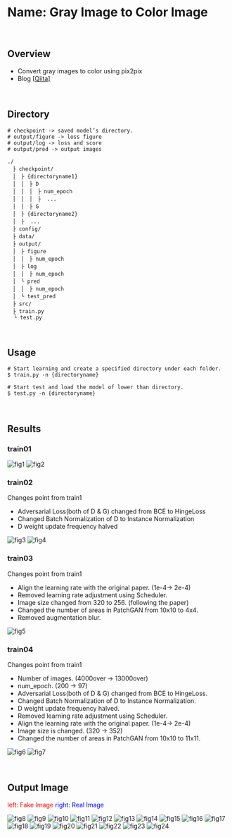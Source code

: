 Name: Gray Image to Color Image
====

<br>

## Overview
- Convert gray images to color using pix2pix
- Blog [[Qiita]](https://qiita.com/Takayoshi_Makabe/items/804a865c2607cdff0624)

<br>

## Directory
```
# checkpoint -> saved model’s directory.
# output/figure -> loss figure
# output/log -> loss and score
# output/pred -> output images

./
　├ checkpoint/
　│　├ {directoryname1}
　│　│　├ D
　│　│　│　├ num_epoch
　│　│　│　├  ...
　│　│　├ G
　│　├ {directoryname2}
　│　├  ...
　├ config/
　├ data/
　├ output/
　│　├ figure
　│　│　├ num_epoch
　│　├ log
　│　│　├ num_epoch
　│　└ pred
　│　│　├ num_epoch
　│　└ test_pred
　├ src/
　├ train.py
  └ test.py
```

<br>

## Usage
```
# Start learning and create a specified directory under each folder.
$ train.py -n {directoryname}

# Start test and load the model of lower than directory.
$ test.py -n {directoryname}
```
<br>

## Results
### train01

![fig1](https://github.com/spider-man-tm/pix2pix_gray_to_color/blob/master/output/figure/01_pix2pix_v1/bce_loss.png)
![fig2](https://github.com/spider-man-tm/pix2pix_gray_to_color/blob/master/output/figure/01_pix2pix_v1/l1_loss.png)

### train02
Changes point from train1
- Adversarial Loss(both of D & G) changed from BCE to HingeLoss
- Changed Batch Normalization of D to Instance Normalization
- D weight update frequency halved

![fig3](https://github.com/spider-man-tm/pix2pix_gray_to_color/blob/master/output/figure/02_pix2pix_v2/adv_loss.png)
![fig4](https://github.com/spider-man-tm/pix2pix_gray_to_color/blob/master/output/figure/02_pix2pix_v2/l1_loss.png)

### train03
Changes point from train1
- Align the learning rate with the original paper. (1e-4-> 2e-4)
- Removed learning rate adjustment using Scheduler.
- Image size changed from 320 to 256. (following the paper)
- Changed the number of areas in PatchGAN from 10x10 to 4x4.
- Removed augmentation blur.

![fig5](https://github.com/spider-man-tm/pix2pix_gray_to_color/blob/master/output/figure/03_pix2pix_v3/bce_loss.png)


### train04
Changes point from train1
- Number of images. (4000over -> 13000over)
- num_epoch. (200 -> 97)
- Adversarial Loss(both of D & G) changed from BCE to HingeLoss.
- Changed Batch Normalization of D to Instance Normalization.
- D weight update frequency halved.
- Removed learning rate adjustment using Scheduler.
- Align the learning rate with the original paper. (1e-4-> 2e-4)
- Image size is changed. (320 -> 352)
- Changed the number of areas in PatchGAN from 10x10 to 11x11.

![fig6](https://github.com/spider-man-tm/pix2pix_gray_to_color/blob/master/output/figure/04_pix2pix_v4/adv_loss.png)
![fig7](https://github.com/spider-man-tm/pix2pix_gray_to_color/blob/master/output/figure/04_pix2pix_v4/l1_loss.png)

<br>

## Output Image
<font color="Red">left: Fake Image</font>
<font color="Blue">right: Real Image</font>

![fig8](https://github.com/spider-man-tm/readme_figure/blob/master/pix2pix_gray_to_color/000062.png)
![fig9](https://github.com/spider-man-tm/readme_figure/blob/master/pix2pix_gray_to_color/000133.png)
![fig10](https://github.com/spider-man-tm/readme_figure/blob/master/pix2pix_gray_to_color/000200.png)
![fig11](https://github.com/spider-man-tm/readme_figure/blob/master/pix2pix_gray_to_color/000200.png)
![fig12](https://github.com/spider-man-tm/readme_figure/blob/master/pix2pix_gray_to_color/000324.png)
![fig13](https://github.com/spider-man-tm/readme_figure/blob/master/pix2pix_gray_to_color/000553.png)
![fig14](https://github.com/spider-man-tm/readme_figure/blob/master/pix2pix_gray_to_color/000684.png)
![fig15](https://github.com/spider-man-tm/readme_figure/blob/master/pix2pix_gray_to_color/000758.png)
![fig16](https://github.com/spider-man-tm/readme_figure/blob/master/pix2pix_gray_to_color/000909.png)
![fig17](https://github.com/spider-man-tm/readme_figure/blob/master/pix2pix_gray_to_color/001081.png)
![fig18](https://github.com/spider-man-tm/readme_figure/blob/master/pix2pix_gray_to_color/001179.png)
![fig19](https://github.com/spider-man-tm/readme_figure/blob/master/pix2pix_gray_to_color/001242.png)
![fig20](https://github.com/spider-man-tm/readme_figure/blob/master/pix2pix_gray_to_color/001494.png)
![fig21](https://github.com/spider-man-tm/readme_figure/blob/master/pix2pix_gray_to_color/002079.png)
![fig22](https://github.com/spider-man-tm/readme_figure/blob/master/pix2pix_gray_to_color/002330.png)
![fig23](https://github.com/spider-man-tm/readme_figure/blob/master/pix2pix_gray_to_color/002377.png)
![fig24](https://github.com/spider-man-tm/readme_figure/blob/master/pix2pix_gray_to_color/002480.png)